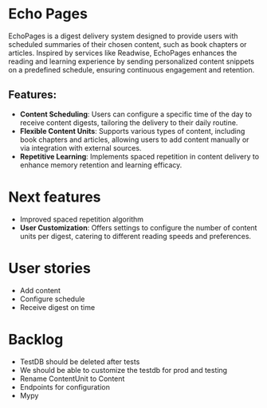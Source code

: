# Echo Pages

EchoPages is a digest delivery system designed to provide users with scheduled summaries of their chosen content, such as book chapters or articles. Inspired by services like Readwise, EchoPages enhances the reading and learning experience by sending personalized content snippets on a predefined schedule, ensuring continuous engagement and retention.

## Features:
* **Content Scheduling**: Users can configure a specific time of the day to receive content digests, tailoring the delivery to their daily routine.
* **Flexible Content Units**: Supports various types of content, including book chapters and articles, allowing users to add content manually or via integration with external sources.
* **Repetitive Learning**: Implements spaced repetition in content delivery to enhance memory retention and learning efficacy.

# Next features
* Improved spaced repetition algorithm
* **User Customization**: Offers settings to configure the number of content units per digest, catering to different reading speeds and preferences.


# User stories
* Add content
* Configure schedule
* Receive digest on time

# Backlog
* TestDB should be deleted after tests
* We should be able to customize the testdb for prod and testing
* Rename ContentUnit to Content
* Endpoints for configuration
* Mypy